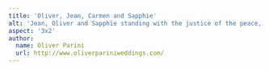 ```yaml
---
title: 'Oliver, Jean, Carmen and Sapphie'
alt: 'Jean, Oliver and Sapphie standing with the justice of the peace, after the ceremony'
aspect: '3x2'
author:
  name: Oliver Parini
  url: http://www.oliverpariniweddings.com/
---
```

